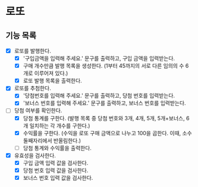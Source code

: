 # 로또

## 기능 목록
- [X] 로또를 발행한다.
  - [X] '구입금액을 입력해 주세요.' 문구를 출력하고, 구입 금액을 입력받는다.
  - [X] 구매 개수만큼 발행 목록을 생성한다. (1부터 45까지의 서로 다른 임의의 수 6개로 이루어져 있다.)
  - [X] 로또 발행 목록을 출력한다.

- [X] 로또를 추첨한다.
  - [X] '당첨번호를 입력해 주세요.' 문구를 출력하고, 당첨 번호를 입력받는다.
  - [X] '보너스 번호를 입력해 주세요.' 문구를 출력하고, 보너스 번호를 입력받는다.

- [ ] 당첨 여부를 확인한다.
  - [X] 당첨 통계를 구한다. (발행 목록 중 당첨 번호와 3개, 4개, 5개, 5개+보너스, 6개 일치하는 각 개수를 구한다.)
  - [X] 수익률을 구한다. (수익을 로또 구매 금액으로 나누고 100을 곱한다. 이때, 소수 둘째자리에서 반올림한다.)
  - [ ] 당첨 통계와 수익률을 출력한다.

- [X] 유효성을 검사한다.
  - [X] 구입 금액 입력 값을 검사한다.
  - [X] 당첨 번호 입력 값을 검사한다.
  - [X] 보너스 번호 입력 값을 검사한다.
